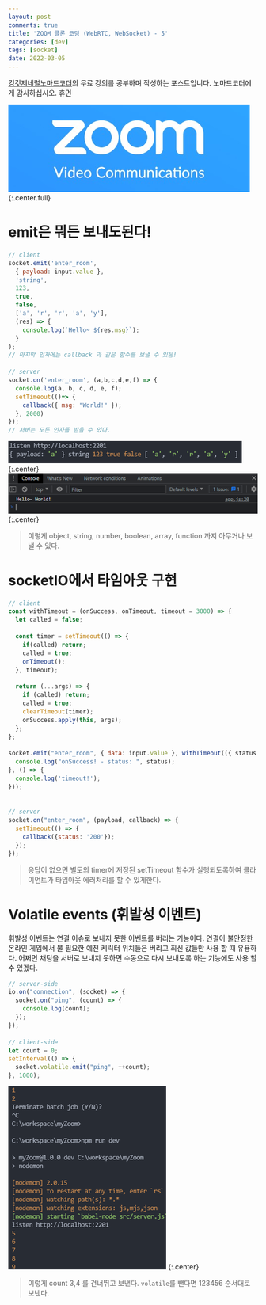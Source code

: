 ```yaml
---
layout: post
comments: true
title: 'ZOOM 클론 코딩 (WebRTC, WebSocket) - 5'
categories: [dev]
tags: [socket]
date: 2022-03-05
---
```

[킹갓제네럴노마드코더](https://academy.nomadcoders.co/)의 무료 강의를 공부하며 작성하는 포스트입니다. 노마드코더에게 감사하십시오. 휴먼

![headerimg](/assets/img/subcate/zoom.jpg)
{:.center.full}

# emit은 뭐든 보내도된다!

```javascript
// client
socket.emit('enter_room',
  { payload: input.value },
  'string',
  123,
  true,
  false,
  ['a', 'r', 'r', 'a', 'y'],
  (res) => {
    console.log(`Hello~ ${res.msg}`);
  }
);
// 마지막 인자에는 callback 과 같은 함수를 보낼 수 있음!

// server
socket.on('enter_room', (a,b,c,d,e,f) => {
  console.log(a, b, c, d, e, f);
  setTimeout(()=> {
    callback({ msg: "World!" });
  }, 2000)
});
// 서버는 모든 인자를 받을 수 있다.
```

![](/assets/img/post/myZoom/10.png)
{:.center}
![](/assets/img/post/myZoom/11.png)
{:.center}
> 이렇게 object, string, number, boolean, array, function 까지 아무거나 보낼 수 있다.


# socketIO에서 타임아웃 구현

```javascript
// client
const withTimeout = (onSuccess, onTimeout, timeout = 3000) => {
  let called = false;

  const timer = setTimeout(() => {
    if(called) return;
    called = true;
    onTimeout();
  }, timeout);

  return (...args) => {
    if (called) return;
    called = true;
    clearTimeout(timer);
    onSuccess.apply(this, args);
  };
};

socket.emit("enter_room", { data: input.value }, withTimeout(({ status })=>{
  console.log("onSuccess! - status: ", status);
}, () => {
  console.log('timeout!');
}));


// server
socket.on("enter_room", (payload, callback) => {
  setTimeout(() => {
    callback({status: '200'});
  });
});
```
> 응답이 없으면 별도의 timer에 저장된 setTimeout 함수가 실행되도록하여 클라이언트가 타임아웃 에러처리를 할 수 있게한다.


# Volatile events (휘발성 이벤트)
휘발성 이벤트는 연결 이슈로 보내지 못한 이벤트를 버리는 기능이다.
연결이 불안정한 온라인 게임에서 불 필요한 예전 케릭터 위치들은 버리고 최신 값들만 사용 할 때 유용하다. 어쩌면 채팅을 서버로 보내지 못하면 수동으로 다시 보내도록 하는 기능에도 사용 할 수 있겠다.
```javascript
// server-side
io.on("connection", (socket) => {
  socket.on("ping", (count) => {
    console.log(count);
  });
});

// client-side
let count = 0;
setInterval(() => {
  socket.volatile.emit("ping", ++count);
}, 1000);
```
![](/assets/img/post/myZoom/12.png)
{:.center}
> 이렇게 count 3,4 를 건너뛰고 보낸다. `volatile`를 뺀다면 123456 순서대로 보낸다.